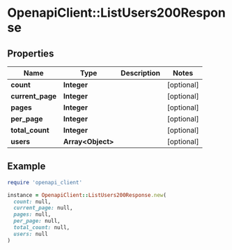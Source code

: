 # OpenapiClient::ListUsers200Response

## Properties

| Name | Type | Description | Notes |
| ---- | ---- | ----------- | ----- |
| **count** | **Integer** |  | [optional] |
| **current_page** | **Integer** |  | [optional] |
| **pages** | **Integer** |  | [optional] |
| **per_page** | **Integer** |  | [optional] |
| **total_count** | **Integer** |  | [optional] |
| **users** | **Array&lt;Object&gt;** |  | [optional] |

## Example

```ruby
require 'openapi_client'

instance = OpenapiClient::ListUsers200Response.new(
  count: null,
  current_page: null,
  pages: null,
  per_page: null,
  total_count: null,
  users: null
)
```

